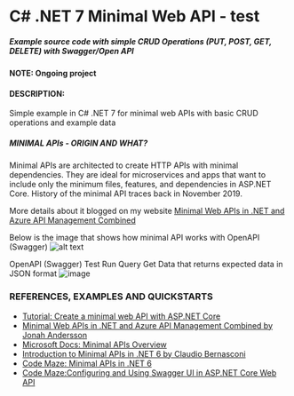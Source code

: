 # C# .NET 7 Minimal Web API - test
##### Example source code with simple CRUD Operations (PUT, POST, GET, DELETE) with Swagger/Open API 

#### NOTE: Ongoing project 

#### DESCRIPTION:

Simple example in C# .NET 7 for minimal web APIs with basic CRUD operations and example data 

##### MINIMAL APIs - ORIGIN AND WHAT?

Minimal APIs are architected to create HTTP APIs with minimal dependencies. They are ideal for microservices and apps that want to include only the minimum files, features, and dependencies in ASP.NET Core. History of the minimal API traces back in November 2019.

More details about it blogged on my website <a href="https://jonahandersson.tech/minimal-web-apis-in-net-and-azure-api-management-combined/" target="_blank">Minimal Web APIs in .NET and Azure API Management Combined</a>

Below is the image that shows how minimal API works with OpenAPI (Swagger)
![alt text](https://github.com/jonahandersson/dotnet-minimal-web-api-example/blob/master/minimalAPIDemoExample.png )

OpenAPI (Swagger) Test Run Query Get Data that returns expected data in JSON format
![image](https://user-images.githubusercontent.com/14919667/208229781-226b3a19-e1eb-41ba-b12b-e4abfe7ce303.png)

### REFERENCES, EXAMPLES AND QUICKSTARTS

- [Tutorial: Create a minimal web API with ASP.NET Core](https://docs.microsoft.com/en-us/aspnet/core/tutorials/min-web-api?view=aspnetcore-6.0&tabs=visual-studio?WT.mc_id=AZ-MVP-5004251)
-  [Minimal Web APIs in .NET and Azure API Management Combined by Jonah Andersson](https://jonahandersson.tech/minimal-web-apis-in-net-and-azure-api-management-combined/)
- [Microsoft Docs: Minimal APIs Overview](https://docs.microsoft.com/en-us/aspnet/core/fundamentals/minimal-apis?view=aspnetcore-6.0?WT.mc_id=AZ-MVP-5004251)
- [Introduction to Minimal APIs in .NET 6 by Claudio Bernasconi](https://www.claudiobernasconi.ch/2022/02/23/introduction-to-minimal-apis-in-dotnet6/)
- [Code Maze: Minimal APIs in .NET 6](https://code-maze.com/dotnet-minimal-api/)
- [Code Maze:Configuring and Using Swagger UI in ASP.NET Core Web API](https://code-maze.com/swagger-ui-asp-net-core-web-api)
